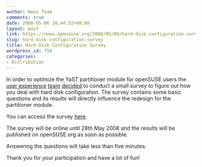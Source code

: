 ```yaml
---
author: News Team
comments: true
date: 2008-05-06 10:44:52+00:00
layout: post
link: https://news.opensuse.org/2008/05/06/hard-disk-configuration-survey/
slug: hard-disk-configuration-survey
title: Hard Disk Configuration Survey
wordpress_id: 759
categories:
- Distribution
---
```


In order to optimize the YaST partitioner module for openSUSE users the [user experience](//en.opensuse.org/UX) [team](//en.opensuse.org/UX_Team) [decided](//lists.opensuse.org/opensuse-announce/2008-05/msg00001.html) to conduct a small survey to figure out how you deal with hard disk configuration. The survey contains some basic questions and its results will directly influence the redesign for the partitioner module.

You can access the survey [here](//www.surveymonkey.com/s.aspx?sm=lnZcsBO6PqJ9hjNW01jiyQ_3d_3d).

The survey will be online until 28th May 2008 and the results will be published on openSUSE.org as soon as possible.

Answering the questions will take less than five minutes.

Thank you for your participation and have a lot of fun!
